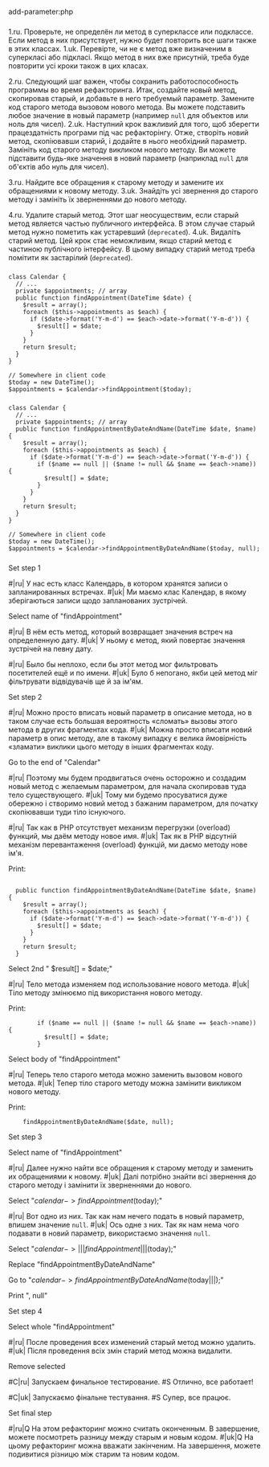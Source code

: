 add-parameter:php

###

1.ru. Проверьте, не определён ли метод в суперклассе или подклассе. Если метод в них присутствует, нужно будет повторить все шаги также в этих классах.
1.uk. Перевірте, чи не є метод вже визначеним в суперкласі або підкласі. Якщо метод в них вже присутній, треба буде повторити усі кроки також в цих класах.

2.ru. Следующий шаг важен, чтобы сохранить работоспособность программы во время рефакторинга. Итак, создайте новый метод, скопировав старый, и добавьте в него требуемый параметр. Замените код старого метода вызовом нового метода. Вы можете подставить любое значение в новый параметр (например <code>null</code> для объектов или ноль для чисел).
2.uk. Наступний крок важливий для того, щоб зберегти працездатність програми під час рефакторінгу. Отже, створіть новий метод, скопіювавши старий, і додайте в нього необхідний параметр. Замініть код старого методу викликом нового методу. Ви можете підставити будь-яке значення в новий параметр (наприклад <code>null</code> для об'єктів або нуль для чисел).

3.ru. Найдите все обращения к старому методу и замените их обращениями к новому методу.
3.uk. Знайдіть усі звернення до старого методу і замініть їх зверненнями до нового методу.

4.ru. Удалите старый метод. Этот шаг неосуществим, если старый метод является частью публичного интерфейса. В этом случае старый метод нужно пометить как устаревший (<code>deprecated</code>).
4.uk. Видаліть старий метод. Цей крок стає неможливим, якщо старий метод є частиною публічного інтерфейсу. В цьому випадку старий метод треба помітити як застарілий (<code>deprecated</code>).



###

```
class Calendar {
  // ...
  private $appointments; // array
  public function findAppointment(DateTime $date) {
    $result = array();
    foreach ($this->appointments as $each) {
      if ($date->format('Y-m-d') == $each->date->format('Y-m-d')) {
        $result[] = $date;
      }
    }
    return $result;
  }
}

// Somewhere in client code
$today = new DateTime();
$appointments = $calendar->findAppointment($today);
```

###

```
class Calendar {
  // ...
  private $appointments; // array
  public function findAppointmentByDateAndName(DateTime $date, $name) {
    $result = array();
    foreach ($this->appointments as $each) {
      if ($date->format('Y-m-d') == $each->date->format('Y-m-d')) {
        if ($name == null || ($name != null && $name == $each->name)) {
          $result[] = $date;
        }
      }
    }
    return $result;
  }
}

// Somewhere in client code
$today = new DateTime();
$appointments = $calendar->findAppointmentByDateAndName($today, null);
```

###

Set step 1

#|ru| У нас есть класс Календарь, в котором хранятся записи о запланированных встречах.
#|uk| Ми маємо клас Календар, в якому зберігаються записи щодо запланованих зустрічей.

Select name of "findAppointment"

#|ru| В нём есть метод, который возвращает значения встреч на определенную дату.
#|uk| У ньому є метод, який повертає значення зустрічей на певну дату.

#|ru| Было бы неплохо, если бы этот метод мог фильтровать посетителей ещё и по имени.
#|uk| Було б непогано, якби цей метод міг фільтрувати відвідувачів ще й за ім'ям.

Set step 2

#|ru| Можно просто вписать новый параметр в описание метода, но в таком случае есть большая вероятность «сломать» вызовы этого метода в других фрагментах кода.
#|uk| Можна просто вписати новий параметр в опис методу, але в такому випадку є велика ймовірність «зламати» виклики цього методу в інших фрагментах коду.

Go to the end of "Calendar"

#|ru| Поэтому мы будем продвигаться очень осторожно и создадим новый метод с желаемым параметром, для начала скопировав туда тело существующего.
#|uk| Тому ми будемо просуватися дуже обережно і створимо новий метод з бажаним параметром, для початку скопіювавши туди тіло існуючого.

#|ru| Так как в PHP отсутствует механизм перегрузки (overload) функций, мы даём методу новое имя.
#|uk| Так як в PHP відсутній механізм перевантаження (overload) функцій, ми даємо методу нове ім'я.

Print:
```

  public function findAppointmentByDateAndName(DateTime $date, $name) {
    $result = array();
    foreach ($this->appointments as $each) {
      if ($date->format('Y-m-d') == $each->date->format('Y-m-d')) {
        $result[] = $date;
      }
    }
    return $result;
  }
```

Select 2nd "        $result[] = $date;"

#|ru| Тело метода изменяем под использование нового метода.
#|uk| Тіло методу змінюємо під використання нового методу.

Print:
```
        if ($name == null || ($name != null && $name == $each->name)) {
          $result[] = $date;
        }
```

Select body of "findAppointment"

#|ru| Теперь тело старого метода можно заменить вызовом нового метода.
#|uk| Тепер тіло старого методу можна замінити викликом нового методу.

Print:
```
    findAppointmentByDateAndName($date, null);
```

Set step 3

Select name of "findAppointment"

#|ru| Далее нужно найти все обращения к старому методу и заменить их обращениями к новому.
#|uk| Далі потрібно знайти всі звернення до старого методу і замінити їх зверненнями до нового.

Select "$calendar->findAppointment($today);"

#|ru| Вот одно из них. Так как нам нечего подать в новый параметр, впишем значение <code>null</code>.
#|uk| Ось одне з них. Так як нам нема чого подавати в новий параметр, використаємо значення <code>null</code>.

Select "$calendar->|||findAppointment|||($today);"

Replace "findAppointmentByDateAndName"

Go to "$calendar->findAppointmentByDateAndName($today|||);"

Print ", null"

Set step 4

Select whole "findAppointment"

#|ru| После проведения всех изменений старый метод можно удалить.
#|uk| Після проведення всіх змін старий метод можна видалити.

Remove selected

#C|ru| Запускаем финальное тестирование.
#S Отлично, все работает!

#C|uk| Запускаємо фінальне тестування.
#S Супер, все працює.

Set final step

#|ru|Q На этом рефакторинг можно считать оконченным. В завершение, можете посмотреть разницу между старым и новым кодом.
#|uk|Q На цьому рефакторинг можна вважати закінченим. На завершення, можете подивитися різницю між старим та новим кодом.